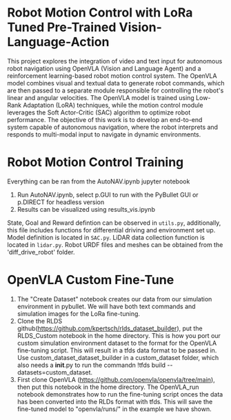 # Robot Motion Control with LoRa Tuned Pre-Trained Vision-Language-Action
This project explores the integration of video and text input for autonomous robot navigation using OpenVLA (Vision and Language Agent) and a reinforcement learning-based robot motion control system. The OpenVLA model combines visual and textual data to generate robot commands, which are then passed to a separate module responsible for controlling the robot's linear and angular velocities. The OpenVLA model is trained using Low-Rank Adaptation (LoRA) techniques, while the motion control module leverages the Soft Actor-Critic (SAC) algorithm to optimize robot performance. The objective of this work is to develop an end-to-end system capable of autonomous navigation, where the robot interprets and responds to multi-modal input to navigate in dynamic environments.

# Robot Motion Control Training
Everything can be ran from the AutoNAV.ipynb jupyter notebook
1. Run AutoNAV.ipynb, select p.GUI to run with the PyBullet GUI or p.DIRECT for headless version
2. Results can be visualized using results_vis.ipynb

State, Goal and Reward defintion can be observed in `utils.py`, additionally, this file includes functions for differential driving and environment set up. Model definition is located in `SAC.py`. LiDAR data collection function is located in `lidar.py`. Robot URDF files and meshes can be obtained from the 'diff_drive_robot' folder.

# OpenVLA Custom Fine-Tune
1. The "Create Dataset" notebook creates our data from our simulation environment in pybullet. We will have both text commands and simulation images for the LoRa fine-tuning.
2. Clone the RLDS github(https://github.com/kpertsch/rlds_dataset_builder), put the RLDS_Custom notebook in the home directory. This is how you port our custom simulation environment dataset to the format for the OpenVLA fine-tuning script. This will result in a tfds data format to be passed in. Use custom_dataset_dataset_builder in a custom_dataset folder, which also needs a __init__.py to run the commandn !tfds build --datasets=custom_dataset.
3. First clone OpenVLA (https://github.com/openvla/openvla/tree/main), then put this notebook in the home directory. The OpenVLA_run notebook demonstrates how to run the fine-tuning script onces the data has been converted into the RLDs format with tfds. This will save the fine-tuned model to "openvla/runs/" in the example we have shown.

